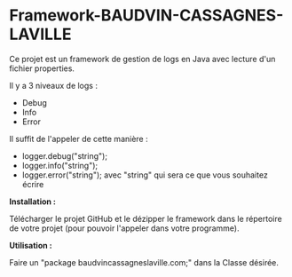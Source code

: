 # Framework-BAUDVIN-CASSAGNES-LAVILLE

Ce projet est un framework de gestion de logs en Java avec lecture d'un fichier properties.

Il y a 3 niveaux de logs :

  - Debug
  - Info
  - Error

Il suffit de l'appeler de cette manière : 

  - logger.debug("string");
  - logger.info("string");
  - logger.error("string"); avec "string" qui sera ce que vous souhaitez écrire


**Installation :** 

  Télécharger le projet GitHub et le dézipper le framework dans le répertoire de votre projet (pour pouvoir l'appeler dans votre programme).

**Utilisation :**

  Faire un "package baudvincassagneslaville.com;" dans la Classe désirée.
